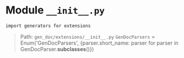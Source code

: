 # Module `__init__.py`
```text
import generators for extensions
```

> Path: `gen_doc/extensions/__init__.py`
`GenDocParsers` = Enum('GenDocParsers', {parser.short_name: parser for parser in GenDocParser.__subclasses__()})